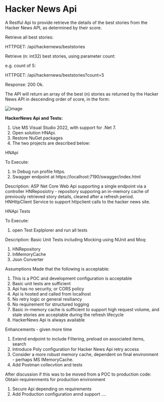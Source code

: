# Hacker News Api

A Restful Api to provide retrieve the details of the best stories from the Hacker News API, as determined by their score.

Retrieve all best stories:

HTTPGET: /api/hackernews/beststories

Retrieve (n: int32) best stories, using parameter count: 

e.g. count of 5:

HTTPGET: /api/hackernews/beststories?count=5

Response: 200 Ok.

The API will return an array of the best (n) stories as returned by the Hacker News API in descending order of score, in the form:

![image](https://github.com/dickiehowarth/HNApi/assets/25568061/465c2aaa-031a-4a80-9d19-b1a64df7547c)

**HackerNews  Api and Tests:**

1. Use MS Visual Studio 2022, with support for .Net 7.
2. Open solution HNApi.
3. Restore NuGet packages
4. The two projects are described below:

HNApi

To Execute: 
1. In Debug run profile https.
2. Swagger endpoint at https://localhost:7190/swagger/index.html

Description:
ASP Net Core Web Api supporting a single endpoint via a controller
HNReposiotry - repository supporing an in-memory cache of previously retrieved story details, cleared after a refresh period.
HNHttpClient Service to support httpclient calls to the hacker news site.

HNApi Tests

To Execute:
1. open Test Explplorer and run all tests

Description:
Basic Unit Tests including Mocking using NUnit and Moq:
1. HNRepository
2. InMemoryCache
3. Json Converter

Assumptions Made that the following is acceptable:

1. This is a POC and development configuration is acceptable
2. Basic unit tests are sufficient
3. Api has no security, or CORS policy
4. Api is hosted and called from localhost
5. No retry logic or general resiliancy
6. No requirement for structured logging
7. Basic in-memory cache is sufficient to support high request volume, and stale stories are acceptable during the refresh lifecycle
8. HackerNews Api is always available
  
Enhancements - given more time
1. Extend endpoint to include Filtering, preload on associated items, search
2. Introduce Poly configuration for Hacker News Api retry access
3. Consider a more robust memory cache, dependent on final environment - perhaps MS IMemoryCache.
4. Add Postman collecvtion and tests
   
After discussion if this was to be moved from a POC to production code:
Obtain requirenments for production environment
1. Secure Api depending on requirements
2. Add Production configuration annd support
....
